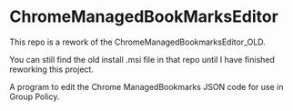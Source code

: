 # ChromeManagedBookMarksEditor

This repo is a rework of the ChromeManagedBookmarksEditor_OLD.

You can still find the old install .msi file in that repo until I have finished reworking this project.

A program to edit the Chrome ManagedBookmarks JSON code for use in Group Policy.
